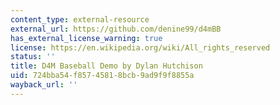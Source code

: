 ```yaml
---
content_type: external-resource
external_url: https://github.com/denine99/d4mBB
has_external_license_warning: true
license: https://en.wikipedia.org/wiki/All_rights_reserved
status: ''
title: D4M Baseball Demo by Dylan Hutchison
uid: 724bba54-f857-4581-8bcb-9ad9f9f8855a
wayback_url: ''
---
```

